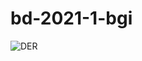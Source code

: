 # bd-2021-1-bgi
![DER](https://user-images.githubusercontent.com/87987586/136678730-069010a5-fb49-4765-8c0e-e010af8dc0ed.png)
